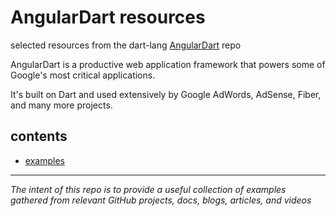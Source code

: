 # AngularDart resources
selected resources from the dart-lang [AngularDart](https://github.com/dart-lang/angular) repo

AngularDart is a productive web application framework that powers some of Google's most critical applications. 

It's built on Dart and used extensively by Google AdWords, AdSense, Fiber, and many more projects.

## contents

- [examples](examples)

---
_The intent of this repo is to provide a useful collection of examples gathered from relevant GitHub projects, docs, blogs, articles, and videos_